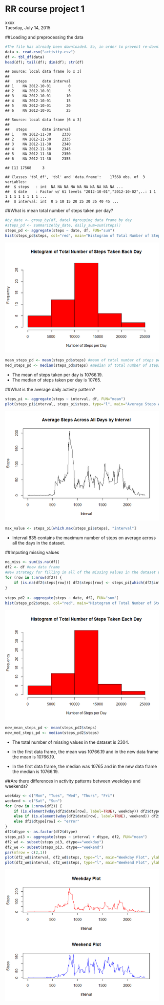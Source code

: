 # RR course project 1
xxxx  
Tuesday, July 14, 2015  


##Loading and preprocessing the data

```r
#The file has already been downloaded. So, in order to prevent re-downloading, the relevant code is omitted.
data <- read.csv("activity.csv")
df <- tbl_df(data)
head(df); tail(df); dim(df); str(df)
```

```
## Source: local data frame [6 x 3]
## 
##   steps       date interval
## 1    NA 2012-10-01        0
## 2    NA 2012-10-01        5
## 3    NA 2012-10-01       10
## 4    NA 2012-10-01       15
## 5    NA 2012-10-01       20
## 6    NA 2012-10-01       25
```

```
## Source: local data frame [6 x 3]
## 
##   steps       date interval
## 1    NA 2012-11-30     2330
## 2    NA 2012-11-30     2335
## 3    NA 2012-11-30     2340
## 4    NA 2012-11-30     2345
## 5    NA 2012-11-30     2350
## 6    NA 2012-11-30     2355
```

```
## [1] 17568     3
```

```
## Classes 'tbl_df', 'tbl' and 'data.frame':	17568 obs. of  3 variables:
##  $ steps   : int  NA NA NA NA NA NA NA NA NA NA ...
##  $ date    : Factor w/ 61 levels "2012-10-01","2012-10-02",..: 1 1 1 1 1 1 1 1 1 1 ...
##  $ interval: int  0 5 10 15 20 25 30 35 40 45 ...
```

##What is mean total number of steps taken per day?

```r
#by_date <- group_by(df, date) #grouping data frame by day
#steps_pd <- summarize(by_date, daily_sum=sum(steps))
steps_pd <- aggregate(steps ~ date, df, FUN="sum")
hist(steps_pd$steps, col="red", main="Histogram of Total Number of Steps Taken Each Day", xlab="Number of Steps per Day")
```

![](PA1_template_files/figure-html/unnamed-chunk-3-1.png) 

```r
mean_steps_pd <- mean(steps_pd$steps) #mean of total number of steps per day
med_steps_pd <- median(steps_pd$steps) #median of total number of steps per day
```
* The mean of steps taken per day is 10766.19.
* The median of steps taken per day is 10765.

##What is the average daily activity pattern?

```r
steps_pi <- aggregate(steps ~ interval, df, FUN="mean")
plot(steps_pi$interval, steps_pi$steps, type="l", main="Average Steps Across All Days by Interval", ylab="Steps", xlab="Interval") #Time series plot of the 5-minute interval (x-axis)
```

![](PA1_template_files/figure-html/unnamed-chunk-4-1.png) 

```r
max_value <- steps_pi[which.max(steps_pi$steps), "interval"]
```
* Interval 835 contains the maximum number of steps on average across all the days in the dataset.

##Imputing missing values

```r
no_miss <- sum(is.na(df))
df2 <- df #new data frame
#New strategy for filling in all of the missing values in the dataset using mean of 5-minute interval of all days
for (row in 1:nrow(df2)) {
    if (is.na(df2$steps[row])) df2$steps[row] <- steps_pi[which(df2$interval[row]==steps_pi$interval),"steps"] 
}

steps_pd2 <- aggregate(steps ~ date, df2, FUN="sum")
hist(steps_pd2$steps, col="red", main="Histogram of Total Number of Steps Taken Each Day", xlab="Number of Steps per Day")
```

![](PA1_template_files/figure-html/unnamed-chunk-5-1.png) 

```r
new_mean_steps_pd <- mean(steps_pd2$steps)
new_med_steps_pd <- median(steps_pd2$steps)
```
* The total number of missing values in the dataset is 2304.

* In the first data frame, the mean was 10766.19 and in the new data frame the mean is 10766.19.

* In the first data frame, the median was 10765 and in the new data frame the median is 10766.19.

##Are there differences in activity patterns between weekdays and weekends?

```r
weekday <- c("Mon", "Tues", "Wed", "Thurs", "Fri")
weekend <- c("Sat", "Sun")
for (row in 1:nrow(df2)) {
    if (is.element(wday(df2$date[row], label=TRUE), weekday)) df2$dtype[row] <- "weekday"
    else if (is.element(wday(df2$date[row], label=TRUE), weekend)) df2$dtype[row] <- "weekend"
    else df2$dtype[row] <- "error"
}
df2$dtype <- as.factor(df2$dtype)
steps_pi3 <- aggregate(steps ~ interval + dtype, df2, FUN="mean")
df2_wd <- subset(steps_pi3, dtype=="weekday")
df2_we <- subset(steps_pi3, dtype=="weekend")
par(mfrow = c(2,1))
plot(df2_wd$interval, df2_wd$steps, type="l", main="Weekday Plot", ylab="Steps", xlab="Interval", col="red")
plot(df2_we$interval, df2_we$steps, type="l", main="Weekend Plot", ylab="Steps", xlab="Interval", col="blue")
```

![](PA1_template_files/figure-html/unnamed-chunk-6-1.png) 
